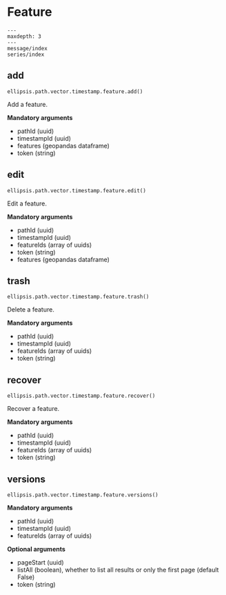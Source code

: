 # Feature

```{toctree}
---
maxdepth: 3
---
message/index
series/index
```

## add

    ellipsis.path.vector.timestamp.feature.add()

Add a feature.

**Mandatory arguments**

- pathId (uuid)
- timestampId (uuid)
- features (geopandas dataframe)
- token (string)



## edit

    ellipsis.path.vector.timestamp.feature.edit()

Edit a feature.

**Mandatory arguments**

- pathId (uuid)
- timestampId (uuid)
- featureIds (array of uuids)
- token (string)
- features (geopandas dataframe)


## trash

    ellipsis.path.vector.timestamp.feature.trash()

Delete a feature.

**Mandatory arguments**

- pathId (uuid)
- timestampId (uuid)
- featureIds (array of uuids)
- token (string)

## recover

    ellipsis.path.vector.timestamp.feature.recover()

Recover a feature.

**Mandatory arguments**

- pathId (uuid)
- timestampId (uuid)
- featureIds (array of uuids)
- token (string)

## versions

    ellipsis.path.vector.timestamp.feature.versions()

**Mandatory arguments**

- pathId (uuid)
- timestampId (uuid)
- featureIds (array of uuids)

**Optional arguments**

- pageStart (uuid)
- listAll (boolean), whether to list all results or only the first page (default False)
- token (string)
